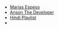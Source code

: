 - [Marias Espeso](https://www.youtube.com/watch?v=2n3xS89TJMI&list=PLlaDAvA2MhR2jb8zavu6I-w1BA878aHcB)
- [Anson The Developer](https://www.youtube.com/watch?v=xzu3QXwo1BU&list=PL_cUvD4qzbkw-phjGK2qq0nQiG6gw1cKK)
- [Hindi Playlist](https://www.youtube.com/watch?v=v2w6jzbHTic&list=PLqLR2H326bY6eRNOXJxWQkvKNlzmJQfLj)
- 